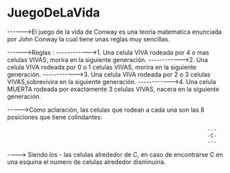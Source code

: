 # JuegoDeLaVida

------>El juego de la vida de Conway es una teoria matematica enunciada por John Conway la cual tiene unas reglas muy sencillas.

------>Reglas :
------------>1. Una celula VIVA rodeada por 4 o mas celulas VIVAS, morira en la siguiente generación.
------------>2. Una celula VIVA rodeada por 0 o 1 celulas VIVAS, morira en la siguiente generación.
------------>3. Una celula VIVA rodeada por 2 o 3 celulas VIVAS,sobrevivira en la siguiente generación.
------------>4. Una celula MUERTA rodeada por exactamente 3 celulas VIVAS, nacera en la siguiente generación.

----->Como aclaración, las celulas que rodean a cada una son las 8 posiciones que tiene colindantes:

                                                                     ---
                                                                     -C-
                                                                     ---
----> Siendo los - las celulas alrededor de C, en caso de encontrarse C en una esquina el numero de celulas alrededor disminuiria.                                                                     

